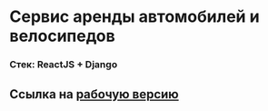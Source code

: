 # Сервис аренды автомобилей и велосипедов
### Стек: ReactJS + Django
## Ссылка на [рабочую версию](http://carbikerental.std-953.ist.mospolytech.ru)

